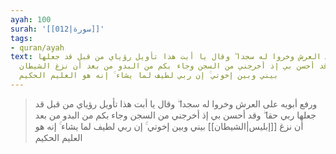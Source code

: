 ```yaml
---
ayah: 100
surah: '[[012|سورة]]'
tags:
- quran/ayah
text: ورفع أبويه على العرش وخروا له سجدا ۖ وقال يا أبت هذا تأويل رؤياي من قبل قد جعلها
  ربي حقا ۖ وقد أحسن بي إذ أخرجني من السجن وجاء بكم من البدو من بعد أن نزغ الشيطان
  بيني وبين إخوتي ۚ إن ربي لطيف لما يشاء ۚ إنه هو العليم الحكيم
---
```

> ورفع أبويه على العرش وخروا له سجدا ۖ وقال يا أبت هذا تأويل رؤياي من قبل قد جعلها ربي حقا ۖ وقد أحسن بي إذ أخرجني من السجن وجاء بكم من البدو من بعد أن نزغ [[إبليس|الشيطان]] بيني وبين إخوتي ۚ إن ربي لطيف لما يشاء ۚ إنه هو العليم الحكيم
